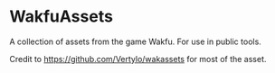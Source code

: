 # WakfuAssets
A collection of assets from the game Wakfu. For use in public tools.

Credit to https://github.com/Vertylo/wakassets for most of the asset.